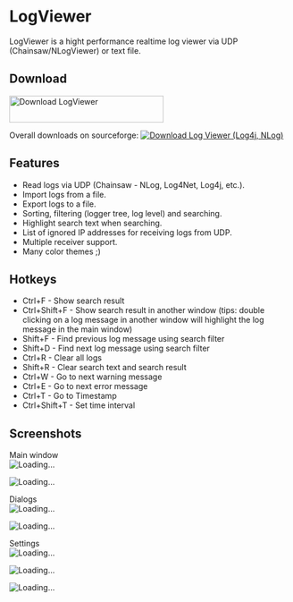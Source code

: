 # LogViewer

LogViewer is a hight performance realtime log viewer via UDP (Chainsaw/NLogViewer) or text file.

## Download

<a href="https://sourceforge.net/projects/styort-logviewer/files/latest/download"><img alt="Download LogViewer" src="https://a.fsdn.com/con/app/sf-download-button" width=276 height=48 srcset="https://a.fsdn.com/con/app/sf-download-button?button_size=2x 2x"></a>

Overall downloads on sourceforge: <a href="https://sourceforge.net/projects/styort-logviewer/files/latest/download"><img alt="Download Log Viewer (Log4j, NLog)" src="https://img.shields.io/sourceforge/dt/styort-logviewer.svg" ></a>

## Features
 * Read logs via UDP (Chainsaw - NLog, Log4Net, Log4j, etc.).
 * Import logs from a file.
 * Export logs to a file.
 * Sorting, filtering (logger tree, log level) and searching.
 * Highlight search text when searching.
 * List of ignored IP addresses for receiving logs from UDP.
 * Multiple receiver support.
 * Many color themes ;)
 
## Hotkeys
 * Ctrl+F - Show search result
 * Ctrl+Shift+F - Show search result in another window (tips: double clicking on a log message in another window will highlight the log message in the main window)
 * Shift+F - Find previous log message using search filter
 * Shift+D - Find next log message using search filter
 * Ctrl+R - Clear all logs
 * Shift+R - Clear search text and search result
 * Ctrl+W - Go to next warning message
 * Ctrl+E - Go to next error message
 * Ctrl+T - Go to Timestamp
 * Ctrl+Shift+T - Set time interval
 
 
## Screenshots
Main window <br>
![Loading...](https://github.com/Styort/LogViewer/blob/master/docs/1-main.png?raw=true) 

![Loading...](https://github.com/Styort/LogViewer/blob/master/docs/4-main-searching.png?raw=true)

Dialogs <br>
![Loading...](https://github.com/Styort/LogViewer/blob/master/docs/2-log-dialog.png?raw=true)

![Loading...](https://github.com/Styort/LogViewer/blob/master/docs/3-logger-dialog.png?raw=true)

Settings <br>
![Loading...](https://github.com/Styort/LogViewer/blob/master/docs/5-settings-main.png?raw=true) 

![Loading...](https://github.com/Styort/LogViewer/blob/master/docs/6-settings-receivers.png?raw=true)

![Loading...](https://github.com/Styort/LogViewer/blob/master/docs/7-settings-ignored-ips.png?raw=true)
